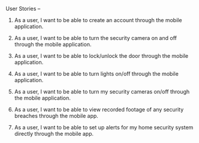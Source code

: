 User Stories –

1. As a user, I want to be able to create an account through the mobile application.

2. As a user, I want to be able to turn the security camera on and off through the mobile application.

3. As a user, I want to be able to lock/unlock the door through the mobile application.

4. As a user, I want to be able to turn lights on/off through the mobile application.

5. As a user, I want to be able to turn my security cameras on/off through the mobile application.

6. As a user, I want to be able to view recorded footage of any security breaches through the mobile app.

7. As a user, I want to be able to set up alerts for my home security system directly through the mobile app.


